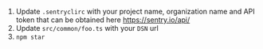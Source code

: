 1. Update `.sentryclirc` with your project name, organization name and API token that can be obtained here https://sentry.io/api/
2. Update `src/common/foo.ts` with your `DSN` url
3. `npm star`
